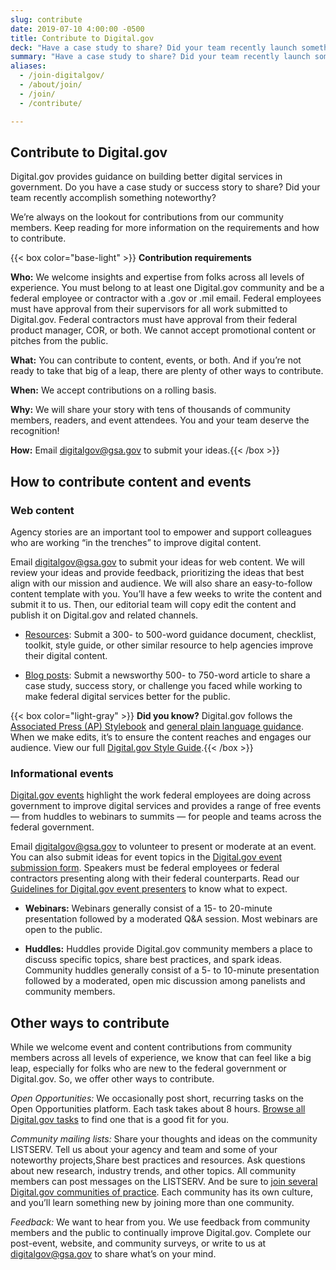 ```yaml
---
slug: contribute
date: 2019-07-10 4:00:00 -0500
title: Contribute to Digital.gov
deck: "Have a case study to share? Did your team recently launch something new? Here is what we're looking for."
summary: "Have a case study to share? Did your team recently launch something new? Here is what we're looking for."
aliases:
  - /join-digitalgov/
  - /about/join/
  - /join/
  - /contribute/

---
```

## Contribute to Digital.gov
Digital.gov provides guidance on building better digital services in government. Do you have a case study or success story to share? Did your team recently accomplish something noteworthy? 

We’re always on the lookout for contributions from our community members. Keep reading for more information on the requirements and how to contribute.

{{< box color="base-light" >}} 
**Contribution requirements**

**Who:** We welcome insights and expertise from folks across all levels of experience. You must belong to at least one Digital.gov community and be a federal employee or contractor with a .gov or .mil email. Federal employees must have approval from their supervisors for all work submitted to Digital.gov. Federal contractors must have approval from their federal product manager, COR, or both. We cannot accept promotional content or pitches from the public.

**What:** You can contribute to content, events, or both. And if you’re not ready to take that big of a leap, there are plenty of other ways to contribute.

**When:** We accept contributions on a rolling basis.

**Why:** We will share your story with tens of thousands of community members, readers, and event attendees. You and your team deserve the recognition!

**How:** Email digitalgov@gsa.gov to submit your ideas.{{< /box >}}

## How to contribute content and events
### Web content
Agency stories are an important tool to empower and support colleagues who are working “in the trenches” to improve digital content. 

Email [digitalgov@gsa.gov](digitalgov@gsa.gov) to submit your ideas for web content. We will review your ideas and provide feedback, prioritizing the ideas that best align with our mission and audience. We will also share an easy-to-follow content template with you. You’ll have a few weeks to write the content and submit it to us. Then, our editorial team will copy edit the content and publish it on Digital.gov and related channels. 

* [Resources](https://digital.gov/resources/): Submit a 300- to 500-word guidance document, checklist, toolkit, style guide, or other similar resource to help agencies improve their digital content. 

* [Blog posts](https://digital.gov/news/): Submit a newsworthy 500- to 750-word article to share a case study, success story, or challenge you faced while working to make federal digital services better for the public. 

{{< box color="light-gray" >}} **Did you know?** Digital.gov follows the [Associated Press (AP) Stylebook](https://www.apstylebook.com/) and [general plain language guidance](https://www.plainlanguage.gov/). When we make edits, it’s to ensure the content reaches and engages our audience. View our full [Digital.gov Style Guide](https://digital.gov/style-guide/).{{< /box >}}

### Informational events
[Digital.gov events](https://digital.gov/events/) highlight the work federal employees are doing across government to improve digital services and provides a range of free events — from huddles to webinars to summits — for people and teams across the federal government. 

Email [digitalgov@gsa.gov](digitalgov@gsa.gov) to volunteer to present or moderate at an event. You can also submit ideas for event topics in the [Digital.gov event submission form](https://feedback.gsa.gov/jfe/form/SV_1MS3YC4dieV8WQm). Speakers must be federal employees or federal contractors presenting along with their federal counterparts. Read our [Guidelines for Digital.gov event presenters](https://digital.gov/resources/guidelines-for-digital-gov-event-presenters/) to know what to expect.

* **Webinars:** Webinars generally consist of a 15- to 20-minute presentation followed by a moderated Q&A session. Most webinars are open to the public.

* **Huddles:** Huddles provide Digital.gov community members a place to discuss specific topics, share best practices, and spark ideas. Community huddles generally consist of a 5- to 10-minute presentation followed by a moderated, open mic discussion among panelists and community members.

## Other ways to contribute
While we welcome event and content contributions from community members across all levels of experience, we know that can feel like a big leap, especially for folks who are new to the federal government or Digital.gov. So, we offer other ways to contribute. 

*Open Opportunities:* We occasionally post short, recurring tasks on the Open Opportunities platform. Each task takes about 8 hours. [Browse all Digital.gov tasks](https://openopps.usajobs.gov/search?state=open&state=in%20progress&term=digital.gov&page=1) to find one that is a good fit for you.

*Community mailing lists:* Share your thoughts and ideas on the community LISTSERV. Tell us about your agency and team and some of your noteworthy projects,Share best practices and resources. Ask questions about new research, industry trends, and other topics. All community members can post messages on the LISTSERV. And be sure to [join several Digital.gov communities of practice](https://digital.gov/communities/). Each community has its own culture, and you’ll learn something new by joining more than one community.

*Feedback:* We want to hear from you. We use feedback from community members and the public to continually improve Digital.gov. Complete our post-event, website, and community surveys, or write to us at [digitalgov@gsa.gov](digitalgov@gsa.gov) to share what’s on your mind.
